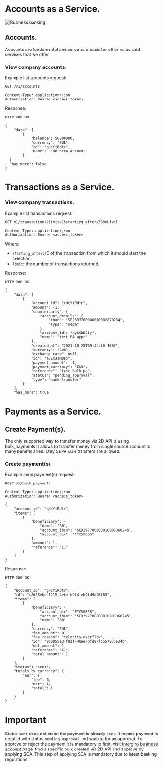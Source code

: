 # Accounts as a Service.

<img :src="$withBase('/assets/img/embedded-splash.jpg')" alt="Business banking">

## Accounts.

Accounts are fundamental and serve as a basis for other value-add services that we offer.

### View company accounts.

Example list accounts request:

``` {1}
GET /v1/accounts

Content-Type: application/json
Authorization: Bearer <access_token>
```

Response:

``` {1}
HTTP 200 OK

{
	"data": [
		{
			"balance": 50000000,
			"currency": "EUR",
			"id": "gHcYiRdtr",
			"name": "EUR SEPA Account"
		}
  ]
  "has_more": false
}
```

# Transactions as a Service.

### View company transactions.

Example list transactions request:

``` {1}
GET v1/transactions?limit=1&starting_after=Z90eUfveI

Content-Type: application/json
Authorization: Bearer <access_token>
```
Where:
- `starting_after`: ID of the transaction from which it should start the selection.
- `limit`: the number of transactions returned.

Response:

``` {1,4-5}
HTTP 200 OK

{
	"data": [
		{
			"account_id": "gHcYiRdtr",
			"amount": -1,
			"counterparty": {
				"account_details": {
					"iban": "SE2697700000010002870284",
					"type": "sepa"
				},
				"account_id": "xyS9BBCIy",
				"name": "test PA appr"
			},
			"created_at": "2021-10-25T09:44:30.166Z",
			"currency": "EUR",
			"exchange_rate": null,
			"id": "a5EXJsMUB5",
			"payment_amount": -1,
			"payment_currency": "EUR",
			"reference": "test bulk pa",
			"status": "pending_approval",
			"type": "bank-transfer"
		}
	],
	"has_more": true

```

# Payments as a Service.

## Create Payment(s).

The only supported way to transfer money via 2D API is using bulk_payments
It allows to transfer money from single source account to many beneficiaries.
Only SEPA EUR transfers are allowed.

### Create payment(s).

Example send payment(s) request:

``` {1}
POST v1/bulk_payments

Content-Type: application/json
Authorization: Bearer <access_token>

{
	"account_id": "gHcYiRdtr",
	"items": [
		{
			"beneficiary": {
				"name": "B0",
				"account_iban": "SE9297700000010008060245",
				"account_bic": "FTCSSESS"
			},
			"amount": 1,
			"reference": "C1"
		}
	]
}
```

Response:

``` {1}
HTTP 200 OK

{
	"account_id": "gHcYiRdtr",
	"id": "c8d28ebe-7215-4e6e-b9f4-eb9fd9d26f83",
	"items": [
		{
			"beneficiary": {
				"account_bic": "FTCSSESS",
				"account_iban": "SE9297700000010008060245",
				"name": "B0"
			},
			"currency": "EUR",
			"fee_amount": 0,
			"fee_reason": "velocity-overflow",
			"id": "9d0855e3-f92f-40ee-bfd9-fc557875e34b",
			"net_amount": 1,
			"reference": "C1",
			"total_amount": 1
		}
	],
	"status": "sent",
	"totals_by_currency": {
		"eur": {
			"fee": 0,
			"net": 1,
			"total": 1
		}
	}
}
```

# Important
Status `sent` does not mean the payment is already `sent`. It means payment is created with status `pending approval` and waiting for an approval. To approve or reject the payment it is mandatory to first, visit [Intergiro business account](https://business.intergiro.com/portal/payments/api-payments) page, find a specific bulk created via 2D API and approve by applying SCA. This step of applying SCA is mandatory due to latest banking regulations.
